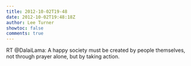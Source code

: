 ```yaml
---
title: 2012-10-02T19-48
date: 2012-10-02T19:48:18Z
author: Lee Turner
showtoc: false
comments: true
---
```


RT @DalaiLama: A happy society must be created by people themselves, not through prayer alone, but by taking action.

